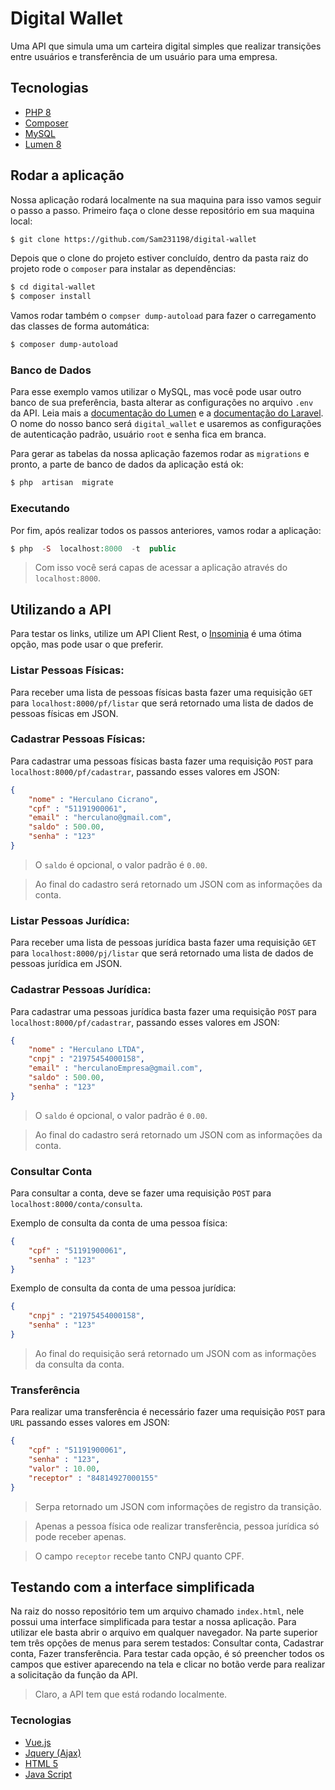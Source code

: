 
# Digital Wallet
Uma API que simula uma um carteira digital simples que realizar transições entre usuários e transferência de um usuário para uma empresa.

## Tecnologias

-  [PHP 8](https://www.php.net/releases/8.0/pt_BR.php)
-  [Composer](https://getcomposer.org/)
-  [MySQL](https://www.mysql.com/)
-  [Lumen 8](https://lumen.laravel.com/)

## Rodar a aplicação
Nossa aplicação rodará localmente na sua maquina para isso vamos seguir o passo a passo. Primeiro faça o clone desse repositório em sua maquina local:
```bash
$ git clone https://github.com/Sam231198/digital-wallet
```

Depois que o clone do projeto estiver concluído, dentro da pasta raiz do projeto rode o `composer` para instalar as dependências:
```bash
$ cd digital-wallet
$ composer install
```

Vamos rodar também o `compser dump-autoload` para fazer o carregamento das classes de forma automática:
```bash
$ composer dump-autoload
```

### Banco de Dados
Para esse exemplo vamos utilizar o MySQL, mas você pode usar outro banco de sua preferência, basta alterar as configurações no  arquivo `.env` da API. Leia mais a [documentação do Lumen](https://lumen.laravel.com/docs/8.x/database#configuration) e a [documentação do Laravel](https://laravel.com/docs/8.x/database#configuration).  O nome do nosso banco será `digital_wallet` e usaremos as configurações de autenticação padrão, usuário `root` e senha fica em branca.

Para gerar as tabelas da nossa aplicação fazemos rodar as `migrations` e pronto, a parte de banco de dados da aplicação está ok:
```php
$ php  artisan  migrate
```

### Executando

Por fim, após realizar todos os passos anteriores, vamos rodar a aplicação:
```php
$ php  -S  localhost:8000  -t  public
```
> Com isso você será capas de acessar a aplicação através do `localhost:8000`.

## Utilizando a API
Para testar os links, utilize um API Client Rest, o [Insominia](https://insomnia.rest/download) é uma ótima opção, mas pode usar o que preferir.

### Listar Pessoas Físicas:
Para receber uma lista de pessoas físicas basta fazer uma requisição `GET` para `localhost:8000/pf/listar` que será retornado uma lista de dados de pessoas físicas em JSON.

### Cadastrar Pessoas Físicas:
Para cadastrar uma pessoas físicas basta fazer uma requisição `POST` para `localhost:8000/pf/cadastrar`, passando esses valores em JSON:

```json
{
	"nome" : "Herculano Cicrano",
	"cpf" : "51191900061",
	"email" : "herculano@gmail.com",
	"saldo" : 500.00,
	"senha" : "123"
}
```

> O `saldo` é opcional, o valor padrão é `0.00`.

> Ao final do cadastro será retornado um JSON com as informações da conta.

### Listar Pessoas Jurídica:
Para receber uma lista de pessoas jurídica basta fazer uma requisição `GET` para `localhost:8000/pj/listar` que será retornado uma lista de dados de pessoas jurídica em JSON.

### Cadastrar Pessoas Jurídica:
Para cadastrar uma pessoas jurídica basta fazer uma requisição `POST` para `localhost:8000/pf/cadastrar`, passando esses valores em JSON:

```json
{
	"nome" : "Herculano LTDA",
	"cnpj" : "21975454000158",
	"email" : "herculanoEmpresa@gmail.com",
	"saldo" : 500.00,
	"senha" : "123"
}
```

> O `saldo` é opcional, o valor padrão é `0.00`.

> Ao final do cadastro será retornado um JSON com as informações da conta.

### Consultar Conta
Para consultar a conta, deve se fazer uma requisição `POST` para `localhost:8000/conta/consulta`.

Exemplo de consulta da conta de uma pessoa física:
```json
{
	"cpf" : "51191900061",
	"senha" : "123"
}
```


Exemplo de consulta da conta de uma pessoa jurídica:
```json
{
	"cnpj" : "21975454000158",
	"senha" : "123"
}
```

> Ao final do requisição será retornado um JSON com as informações da consulta da conta.

### Transferência
Para realizar uma transferência é necessário fazer uma requisição `POST` para `URL` passando esses valores em JSON:

```json
{
	"cpf" : "51191900061",
	"senha" : "123",
	"valor" : 10.00,
	"receptor" : "84814927000155"
}
```
> Serpa retornado um JSON com informações de registro da transição.

> Apenas a pessoa física ode realizar transferência, pessoa jurídica só pode receber apenas.

> O campo `receptor` recebe tanto CNPJ quanto CPF.

## Testando com a interface simplificada
Na raiz do nosso repositório tem um arquivo chamado `index.html`, nele possui uma interface simplificada para testar a nossa aplicação. Para utilizar ele basta abrir o arquivo em qualquer navegador. Na parte superior tem três opções de menus para serem testados: Consultar conta, Cadastrar conta, Fazer transferência. Para testar cada opção, é só preencher todos os campos que estiver aparecendo na tela e clicar no botão verde para realizar a solicitação da função da API.

> Claro, a API tem que está rodando localmente.

### Tecnologias
- [Vue.js](https://vuejs.org/)
- [Jquery (Ajax)](https://api.jquery.com/jquery.ajax/)
- [HTML 5](https://api.jquery.com/jquery.ajax/)
- [Java Script](https://developer.mozilla.org/pt-BR/docs/Web/JavaScript)
